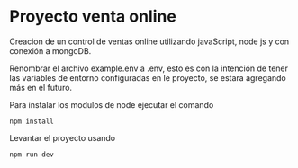 # Proyecto venta online

Creacion de un control de ventas online utilizando javaScript, node js y con conexión a mongoDB.

Renombrar el archivo example.env a .env, esto es con la intención de
tener las variables de entorno configuradas en le proyecto, se estara
agregando más en el futuro.


Para instalar los modulos de node ejecutar el comando

```````````
npm install
```````````


Levantar el proyecto usando

```````````
npm run dev
```````````
